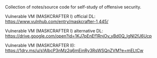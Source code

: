 Collection of notes/source code for self-study of offensive security.

Vulnerable VM (MASKCRAFTER I) official DL: https://www.vulnhub.com/entry/maskcrafter-1,445/

Vulnerable VM (MASKCRAFTER I) alternative DL: https://drive.google.com/open?id=1KJ7pEnEf1RnjOv_yBd0Q_IgNI2fJ6Ucp

Vulnerable VM (MASKCRAFTER II): https://1drv.ms/u/s!AlbcP3nMz2q6mEinRy3RsWSQnZVM?e=mELtCw
